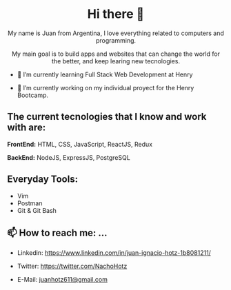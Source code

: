 <h1 align=center>  
    Hi there 👋
  </h1>

<p align=center>  
   My name is Juan from Argentina, I love everything related to computers and programming.
    </p>
    
<p align=center> 
    My main goal is to build apps and websites that can change the world for the better, and keep learing new tecnologies.
    </p>
    
- 🌱 I’m currently learning Full Stack Web Development at Henry

- 🔭 I’m currently working on my individual proyect for the Henry Bootcamp.

## The current tecnologies that I know and work with are: 

**FrontEnd:** HTML, CSS, JavaScript, ReactJS, Redux

**BackEnd:** NodeJS, ExpressJS, PostgreSQL

## Everyday Tools: 

- Vim
- Postman
- Git & Git Bash

## 📫 How to reach me: ...

- Linkedin: https://www.linkedin.com/in/juan-ignacio-hotz-1b8081211/

- Twitter: https://twitter.com/NachoHotz

- E-Mail: juanhotz611@gmail.com
<!--
**NachoHotz/NachoHotz** is a ✨ _special_ ✨ repository because its `README.md` (this file) appears on your GitHub profile.

Here are some ideas to get you started:

- 🔭 I’m currently working on ...
- 🌱 I’m currently learning ...
- 👯 I’m looking to collaborate on ...
- 🤔 I’m looking for help with ...
- 💬 Ask me about ...
- 📫 How to reach me: ...
- 😄 Pronouns: ...
- ⚡ Fun fact: ...
-->
